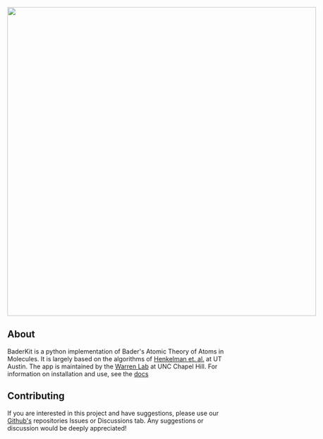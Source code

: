 <!-- This displays the BaderKit Logo -->
<p align="center" href=https://github.com/SWeav02/baderkit>
   <img src="https://github.com/SWeav02/baderkit/tree/main/docs/images/full_title.svg?raw=true" width="700" style="max-width: 700px;">
</p>

## About

BaderKit is a python implementation of Bader's Atomic Theory of Atoms in Molecules. It is largely based on the algorithms of [Henkelman et. al.](https://theory.cm.utexas.edu/henkelman/code/bader/) at UT Austin. The app is maintained by the [Warren Lab](https://materials-lab.io/) at UNC Chapel Hill. For information on installation and use, see the [docs](https://sweav02.github.io/baderkit/)

## Contributing

If you are interested in this project and have suggestions, please use our [Github's](https://github.com/SWeav02/baderkit) repositories Issues or Discussions tab. Any suggestions or discussion would be deeply appreciated!